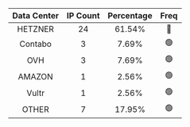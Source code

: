 | Data Center | IP Count | Percentage | Freq |
|:------------:|:--------:|:-----------:|:-----:|
| HETZNER | 24 | 61.54% | 🔴 |
| Contabo | 3 | 7.69% | 🟢 |
| OVH | 3 | 7.69% | 🟢 |
| AMAZON | 1 | 2.56% | 🟢 |
| Vultr | 1 | 2.56% | 🟢 |
| OTHER | 7 | 17.95% | 🟢 |